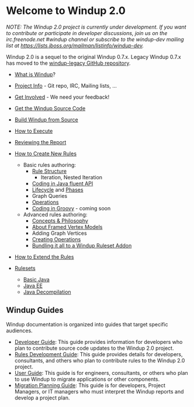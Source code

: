 # Welcome to Windup 2.0

_NOTE: The Windup 2.0 project is currently under development. If you want to contribute or participate in developer discussions, join us on the irc.freenode.net #windup channel or subscribe to the windup-dev mailing list at https://lists.jboss.org/mailman/listinfo/windup-dev._

Windup 2.0 is a sequel to the original Windup 0.7.x. Legacy Windup 0.7.x has moved to the [windup-legacy GitHub repository](https://github.com/windup/windup-legacy).

* [What is Windup](What-is-Windup)?
* [Project Info](Project-Info) - Git repo, IRC, Mailing lists, ...
* [Get Involved](Get-Involved) - We need your feedback!
* [Get the Windup Source Code](https://github.com/windup/windup/wiki/Dev:-Get-the-Windup-Source-Code)
* [Build Windup from Source](https://github.com/windup/windup/wiki/Dev:-Build)
* [How to Execute](Execute-Windup)
* [Reviewing the Report](Reviewing-the-Report)
* [How to Create New Rules](Rules:-Creating)
   * Basic rules authoring:
       * [Rule Structure](Rules:-Rule-Structure)
           * Iteration, Nested Iteration
       * [Coding in Java fluent API](Rules:-Coding-Java)
       * [Lifecycle](Rules:-Rules-Execution-Lifecycle) and [Phases](Rules%3A-Phases)
       * Graph Queries
       * [Operations](Rules:-Operations)
       * [Coding in Groovy](Rules:-Coding-Groovy) - coming soon
   * Advanced rules authoring:
       * [Concepts & Philosophy](Rules:-Concepts-&-Philosophy)
       * [About Framed Vertex Models](FramedModels)
       * Adding Graph Vertices
       * [Creating Operations](Rules:-Creating-Operations)
       * [Bundling it all to a Windup Ruleset Addon](Rules:-Bundling)
* [How to Extend the Rules](https://github.com/windup/windup/wiki/Extend-Windup-Rules)
 
* [Rulesets](https://github.com/windup/windup/wiki/Rulesets)
   * [Basic Java](https://github.com/windup/windup/wiki/Ruleset:-Java-Basic)
   * [Java EE](https://github.com/windup/windup/wiki/Ruleset:-Java-EE)
   * [Java Decompilation](https://github.com/windup/windup/wiki/Ruleset:-Java-Decompilation)

## Windup Guides

Windup documentation is organized into guides that target specific audiences.
 
* [Developer Guide](https://github.com/windup/windup/wiki/Dev:-Developer-Guide): This guide provides information for developers who plan to contribute source code updates to the Windup 2.0 project.
* [Rules Development Guide](https://github.com/windup/windup/wiki/Rules:--Rules-Development-Guide): This guide provides details for developers, consultants, and others who plan to contribute rules to the Windup 2.0 project.
* [User Guide](https://github.com/windup/windup/wiki/User:-User-Guide): This guide is for engineers, consultants, or others who plan to use Windup to migrate applications or other components.
* [Migration Planning Guide](https://github.com/windup/windup/wiki/Plan:-Migration-Planning-Guide): This guide is for developers, Project Managers, or IT managers who must interpret the Windup reports and develop a project plan.


